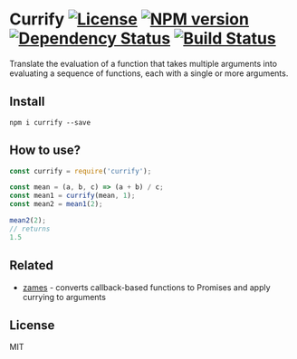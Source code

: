 # Currify [![License][LicenseIMGURL]][LicenseURL] [![NPM version][NPMIMGURL]][NPMURL] [![Dependency Status][DependencyStatusIMGURL]][DependencyStatusURL] [![Build Status][BuildStatusIMGURL]][BuildStatusURL]

Translate the evaluation of a function that takes multiple arguments into evaluating a sequence of functions, each with a single or more arguments.

## Install

```
npm i currify --save
```

## How to use?

```js
const currify = require('currify');

const mean = (a, b, c) => (a + b) / c;
const mean1 = currify(mean, 1);
const mean2 = mean1(2);

mean2(2);
// returns
1.5
```

## Related

- [zames](https://github.com/coderaiser/zames "zames") - converts callback-based functions to Promises and apply currying to arguments

## License

MIT

[NPMIMGURL]:                https://img.shields.io/npm/v/currify.svg?style=flat
[BuildStatusIMGURL]:        https://img.shields.io/travis/coderaiser/currify/master.svg?style=flat
[DependencyStatusIMGURL]:   https://img.shields.io/gemnasium/coderaiser/currify.svg?style=flat
[LicenseIMGURL]:            https://img.shields.io/badge/license-MIT-317BF9.svg?style=flat
[NPMURL]:                   https://npmjs.org/package/currify "npm"
[BuildStatusURL]:           https://travis-ci.org/coderaiser/currify  "Build Status"
[DependencyStatusURL]:      https://gemnasium.com/coderaiser/currify "Dependency Status"
[LicenseURL]:               https://tldrlegal.com/license/mit-license "MIT License"
